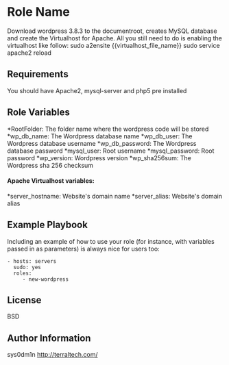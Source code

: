 Role Name
========

Download wordpress 3.8.3 to the documentroot, creates MySQL database and create the Virtualhost for Apache.
All you still need to do is enabling the virtualhost like follow:
 sudo a2ensite {{virtualhost_file_name}}
 sudo service apache2 reload

Requirements
------------

You should have Apache2, mysql-server and php5 pre installed

Role Variables
--------------
*RootFolder: The folder name where the wordpress code will be stored
*wp_db_name: The Wordpress database name
*wp_db_user: The Wordpress database username
*wp_db_password: The Wordpress database password
*mysql_user: Root username
*mysql_password: Root password
*wp_version: Wordpress version
*wp_sha256sum: The Wordpress sha 256 checksum
#### Apache Virtualhost variables:
*server_hostname: Website's domain name
*server_alias: Website's domain alias

Example Playbook
-------------------------

Including an example of how to use your role (for instance, with variables passed in as parameters) is always nice for users too:

    - hosts: servers
      sudo: yes
      roles:
         - new-wordpress

License
-------

BSD

Author Information
------------------

sys0dm1n
http://terraltech.com/
